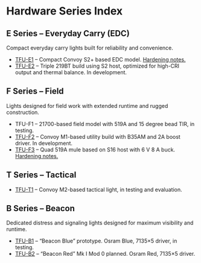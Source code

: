 # Hardware Series Index

## E Series – Everyday Carry (EDC)

Compact everyday carry lights built for reliability and convenience.

- [TFU-E1](TFU-E1.md) – Compact Convoy S2+ based EDC model. [Hardening notes.](TFU-E1-Hardening-List.md)
- [TFU-E2](TFU-E2.md) – Triple 219BT build using S2 host, optimized for high-CRI output and thermal balance. In development.

## F Series – Field

Lights designed for field work with extended runtime and rugged construction.

- TFU-F1 – 21700-based field model with 519A and 15 degree bead TIR, in testing.  
- [TFU-F2](TFU-F2.md) – Convoy M1-based utility build with B35AM and 2A boost driver. In development.  
- [TFU-F3](TFU-F3.md) – Quad 519A mule based on S16 host with 6 V 8 A buck. [Hardening notes.](TFU-F3-Hardening-List.md)

## T Series – Tactical

- [TFU-T1](TFU-T1.md) – Convoy M2-based tactical light, in testing and evaluation.

## B Series – Beacon

Dedicated distress and signaling lights designed for maximum visibility and runtime.

- [TFU-B1](TFU-B1-B2.md) – “Beacon Blue” prototype. Osram Blue, 7135×5 driver, in testing.
- [TFU-B2](TFU-B1-B2.md) – “Beacon Red” Mk I Mod 0 planned. Osram Red, 7135×5 driver.
```
